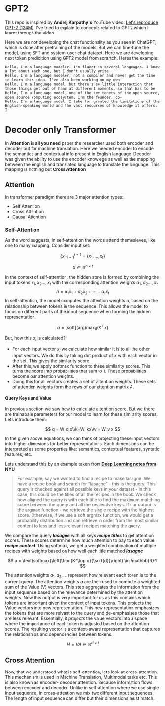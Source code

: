 # GPT2 

This repo is inspired by **Andrej Karpathy's** YouTube video: [Let's reproduce GPT-2 (124M)](https://www.youtube.com/watch?v=l8pRSuU81PU&t=12016s). I've tried to explain to concepts related to GPT2 which I learnt through the video.

Here we are not developing the chat functionality as you seen in ChatGPT, which is done after pretraining of the models. But we can fine-tune the modeL using SFT and system-user chat dataset. Here we are developing next token predicition using GPT2 model from scrartch. Heres the example:

```
Hello, I'm a language modeler. I'm fluent in several languages. I know a lot about each one, but I don't usually write
Hello, I'm a language modeler, not a compiler and never got the time to learn this idea. I've also been working on my own
Hello, I'm a language model, but there's so little interaction that those things get out of hand at different moments, so that has to be
Hello, I'm a language model, one of the key tenets of the open source, open source computing ecosystem. I'm the founder, co-
Hello, I'm a language model. I take for granted the limitations of the English-speaking world and the vast resources of knowledge it offers. I
 ```

# Decoder only Transformer
In **Attention is all you need** paper the researcher used both encoder and decoder but for machine translation. Here we needed encoder to encode the semantics and contextual info present in English language. Decoder was given the ability to use the encoder knowlege as well as the mapping between the english and translated language to translate the language. This mapping is nothing but **Cross Attention**

## Attention
In transformer paradigm there are 3 major attention types:

- Self Attention
- Cross Attention
- Causal Attention

### Self-Attention
As the word suggests, in self-attention the words attend themesleves, like one to many mapping. Consider input set:

$$
\{x_i\}_{i=1}^{i=t} = \{x_1,\ldots,x_t\}
$$

$$
X \in \mathbb{R}^{n \times t}
$$

In the context of self-attention, the hidden state is formed by combining the input tokens $x_1, x_2\ldots,x_t$ with the corresponding attention weights $\alpha_1,\alpha_2\ldots,\alpha_t$
$$h = \alpha_1 x_1 + \alpha_2 x_2 + \cdots + \alpha_t x_t$$
In self-attention, the model computes the attention weights $\alpha_i$ based on the relationship between tokens in the sequence. This allows the model to focus on different parts of the input sequence when forming the hidden representation.

$$
a = [\text{soft}](\text{arg})\max_\beta(X^\top x)
$$

But, how this $\alpha_i$ is calculated?
- For each input vector $x_i$ we calculate how similar it is to all the other input vectors. We do this by taking dot product of $x$ with each vector in the set. This gives the similarity score.
- After this, we apply softmax function to these similarity scores. This turns the score into probabilities that sum to 1. These probabilities become our attention weights. 
- Doing this for all vectors creates a set of attention weights. These sets of attention weights form the rows of our attention matrix $A$.

#### Query Keys and Value
In previous section we saw how to calculate attention score. But we there are trainabale parameters for our model to learn for these similarity scores. Lets introduce them:

$$
q = W_q x\\k=W_kx\\v = W_v x
$$

In the given above equations, we can think of projecting these input vectors into higher dimesions for better representations. Each dimensions can be interpreted as some properties like: semantics, contextual features, syntatic features, etc.

Lets understand this by an example taken from [**Deep Learning notes from NYU**](https://atcold.github.io/NYU-DLSP20/en/week12/12-3/)

> For example, say we wanted to find a recipe to make lasagne. We have a recipe book and search for “lasagne” - this is the query. This query is checked against all possible keys in your dataset - in this case, this could be the titles of all the recipes in the book. We check how aligned the query is with each title to find the maximum matching score between the query and all the respective keys. If our output is the argmax function - we retrieve the single recipe with the highest score. Otherwise, if we use a soft argmax function, we would get a probability distribution and can retrieve in order from the most similar content to less and less relevant recipes matching the query.



We compare the query ***lasagne*** with all keys ***recipe titles*** to get attention scores. These scores determine how much attention to pay to each value ***recipe content***. Using softmax, we get a weighted combination of multiple recipes with weights based on how well each title matched ***lasagne***

$$
a = \text{softmax}\left(\frac{K^\top q}{\sqrt{d}}\right) \in \mathbb{R}^t
$$

The attention weights $a_1, a_2, \ldots$ represent how relevant each token is to the current query.
The attention weights $a$ are then used to compute a weighted sum of the Value (V) vectors. This step aggregates the information from the input sequence based on the relevance determined by the attention weights.
Now this output is very important for us as this contains which tokens are important given the context of input tokens. This projects the Value vectors into new representation. This new representation emphasizes the tokens that are more relvant to the query and de-emphasizes those that are less relevant. Essentially, it *projects* the value vectors into a space where the importance of each token is adjusted based on the attention scores. The resulting vector is a context-aware representation that captures the relationships and dependencies between tokens.

$$
H = VA \in \mathbb{R}^{d \times t}
$$

## Cross Attention
Now, that we understood what is self-attention, lets look at cross-attention. This mechanism is used in Machine Translation, Multimodal tasks etc. This is also known as encoder- decoder attention. Because information flows between encoder and decoder. Unlike in self-attention where we use single input sequence, in cross-attention we mix two different input sequences. The length of input sequence can differ but their dimensions must match. 